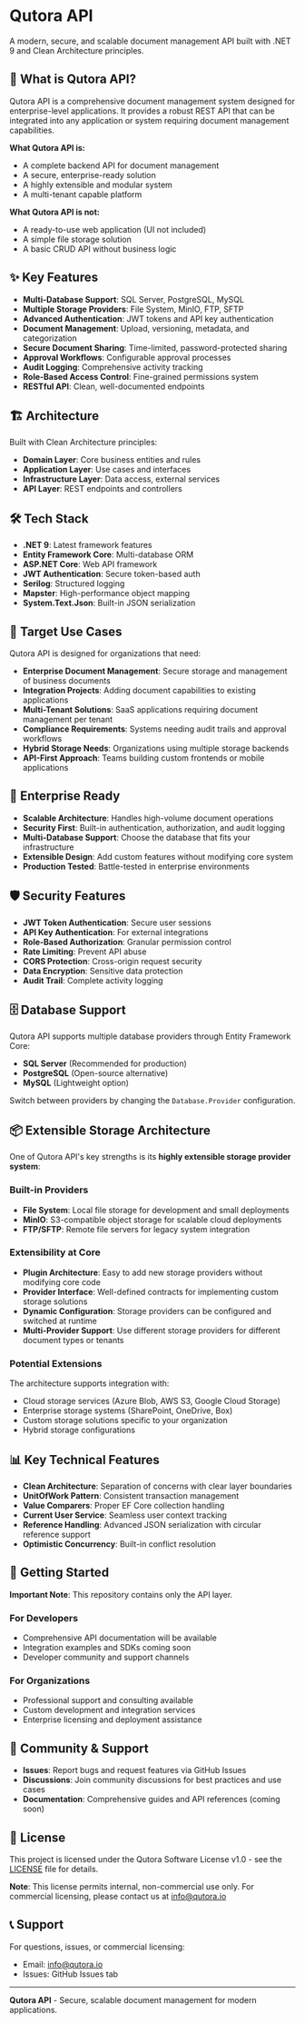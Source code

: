 # Qutora API

A modern, secure, and scalable document management API built with .NET 9 and Clean Architecture principles.

## 🚀 What is Qutora API?

Qutora API is a comprehensive document management system designed for enterprise-level applications. It provides a robust REST API that can be integrated into any application or system requiring document management capabilities.

**What Qutora API is:**
- A complete backend API for document management
- A secure, enterprise-ready solution
- A highly extensible and modular system
- A multi-tenant capable platform

**What Qutora API is not:**
- A ready-to-use web application (UI not included)
- A simple file storage solution
- A basic CRUD API without business logic

## ✨ Key Features

- **Multi-Database Support**: SQL Server, PostgreSQL, MySQL
- **Multiple Storage Providers**: File System, MinIO, FTP, SFTP
- **Advanced Authentication**: JWT tokens and API key authentication
- **Document Management**: Upload, versioning, metadata, and categorization
- **Secure Document Sharing**: Time-limited, password-protected sharing
- **Approval Workflows**: Configurable approval processes
- **Audit Logging**: Comprehensive activity tracking
- **Role-Based Access Control**: Fine-grained permissions system
- **RESTful API**: Clean, well-documented endpoints

## 🏗️ Architecture

Built with Clean Architecture principles:

- **Domain Layer**: Core business entities and rules
- **Application Layer**: Use cases and interfaces
- **Infrastructure Layer**: Data access, external services
- **API Layer**: REST endpoints and controllers

## 🛠️ Tech Stack

- **.NET 9**: Latest framework features
- **Entity Framework Core**: Multi-database ORM
- **ASP.NET Core**: Web API framework
- **JWT Authentication**: Secure token-based auth
- **Serilog**: Structured logging
- **Mapster**: High-performance object mapping
- **System.Text.Json**: Built-in JSON serialization


## 🎯 Target Use Cases

Qutora API is designed for organizations that need:

- **Enterprise Document Management**: Secure storage and management of business documents
- **Integration Projects**: Adding document capabilities to existing applications
- **Multi-Tenant Solutions**: SaaS applications requiring document management per tenant
- **Compliance Requirements**: Systems needing audit trails and approval workflows
- **Hybrid Storage Needs**: Organizations using multiple storage backends
- **API-First Approach**: Teams building custom frontends or mobile applications

## 🏢 Enterprise Ready

- **Scalable Architecture**: Handles high-volume document operations
- **Security First**: Built-in authentication, authorization, and audit logging
- **Multi-Database Support**: Choose the database that fits your infrastructure
- **Extensible Design**: Add custom features without modifying core system
- **Production Tested**: Battle-tested in enterprise environments

## 🛡️ Security Features

- **JWT Token Authentication**: Secure user sessions
- **API Key Authentication**: For external integrations
- **Role-Based Authorization**: Granular permission control
- **Rate Limiting**: Prevent API abuse
- **CORS Protection**: Cross-origin request security
- **Data Encryption**: Sensitive data protection
- **Audit Trail**: Complete activity logging

## 🗄️ Database Support

Qutora API supports multiple database providers through Entity Framework Core:

- **SQL Server** (Recommended for production)
- **PostgreSQL** (Open-source alternative)
- **MySQL** (Lightweight option)

Switch between providers by changing the `Database.Provider` configuration.

## 📦 Extensible Storage Architecture

One of Qutora API's key strengths is its **highly extensible storage provider system**:

### Built-in Providers
- **File System**: Local file storage for development and small deployments
- **MinIO**: S3-compatible object storage for scalable cloud deployments
- **FTP/SFTP**: Remote file servers for legacy system integration

### Extensibility at Core
- **Plugin Architecture**: Easy to add new storage providers without modifying core code
- **Provider Interface**: Well-defined contracts for implementing custom storage solutions
- **Dynamic Configuration**: Storage providers can be configured and switched at runtime
- **Multi-Provider Support**: Use different storage providers for different document types or tenants

### Potential Extensions
The architecture supports integration with:
- Cloud storage services (Azure Blob, AWS S3, Google Cloud Storage)
- Enterprise storage systems (SharePoint, OneDrive, Box)
- Custom storage solutions specific to your organization
- Hybrid storage configurations

## 📊 Key Technical Features

- **Clean Architecture**: Separation of concerns with clear layer boundaries
- **UnitOfWork Pattern**: Consistent transaction management
- **Value Comparers**: Proper EF Core collection handling
- **Current User Service**: Seamless user context tracking
- **Reference Handling**: Advanced JSON serialization with circular reference support
- **Optimistic Concurrency**: Built-in conflict resolution

## 🚀 Getting Started

**Important Note**: This repository contains only the API layer. 

### For Developers
- Comprehensive API documentation will be available
- Integration examples and SDKs coming soon
- Developer community and support channels

### For Organizations
- Professional support and consulting available
- Custom development and integration services
- Enterprise licensing and deployment assistance

## 🤝 Community & Support

- **Issues**: Report bugs and request features via GitHub Issues
- **Discussions**: Join community discussions for best practices and use cases
- **Documentation**: Comprehensive guides and API references (coming soon)

## 📄 License

This project is licensed under the Qutora Software License v1.0 - see the [LICENSE](LICENSE) file for details.

**Note**: This license permits internal, non-commercial use only. For commercial licensing, please contact us at info@qutora.io

## 📞 Support

For questions, issues, or commercial licensing:
- Email: info@qutora.io
- Issues: GitHub Issues tab

---

**Qutora API** - Secure, scalable document management for modern applications. 
